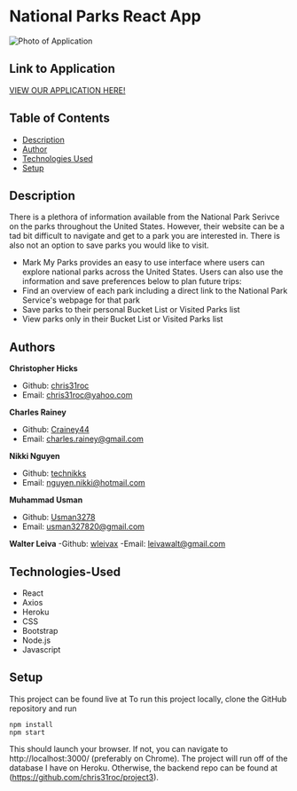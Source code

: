 # National Parks React App
![Photo of Application](./public/assets/park-app-photo.png)


## Link to Application
[VIEW OUR APPLICATION HERE!]()


## Table of Contents
* [Description](#Description)
* [Author](#Author)
* [Technologies Used](#Technologies-Used)
* [Setup](#Setup)


## Description
There is a plethora of information available from the National Park Serivce on the parks throughout the United States. However, their website can be a tad bit difficult to navigate and get to a park you are interested in. There is also not an option to save parks you would like to visit.
* Mark My Parks provides an easy to use interface where users can explore national parks across the United States. Users can also use the information and save preferences below to plan future trips:
* Find an overview of each park including a direct link to the National Park Service's webpage for that park
* Save parks to their personal Bucket List or Visited Parks list
* View parks only in their Bucket List or Visited Parks list


## Authors
**Christopher Hicks**
- Github: [chris31roc](https://github.com/chris31roc)
- Email: chris31roc@yahoo.com

**Charles Rainey**
- Github: [Crainey44](https://github.com/Crainey44)
- Email: charles.rainey@gmail.com

**Nikki Nguyen**
- Github: [technikks](https://github.com/technikks)
- Email: nguyen.nikki@hotmail.com

**Muhammad Usman**
- Github: [Usman3278](https://github.com/Usman3278)
- Email: usman327820@gmail.com

**Walter Leiva**
-Github: [wleivax](https://github.com/wleivax)
-Email: leivawalt@gmail.com


## Technologies-Used
- React
- Axios
- Heroku
- CSS
- Bootstrap
- Node.js
- Javascript


## Setup
This project can be found live at
To run this project locally, clone the GitHub repository and run
```
npm install
npm start
```
This should launch your browser. If not, you can navigate to http://localhost:3000/ (preferably on Chrome).
The project will run off of the database I have on Heroku. Otherwise, the backend repo can be found at (https://github.com/chris31roc/project3).

